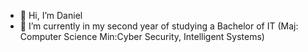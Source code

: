 - 👋 Hi, I’m Daniel
- 🌱 I’m currently in my second year of studying a Bachelor of IT (Maj: Computer Science Min:Cyber Security, Intelligent Systems)
